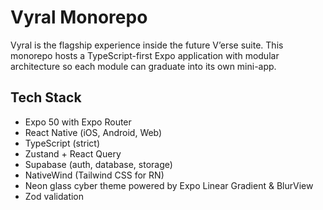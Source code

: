 # Vyral Monorepo

Vyral is the flagship experience inside the future V’erse suite. This monorepo hosts a TypeScript-first Expo application with modular architecture so each module can graduate into its own mini-app.

## Tech Stack
- Expo 50 with Expo Router
- React Native (iOS, Android, Web)
- TypeScript (strict)
- Zustand + React Query
- Supabase (auth, database, storage)
- NativeWind (Tailwind CSS for RN)
- Neon glass cyber theme powered by Expo Linear Gradient & BlurView
- Zod validation
